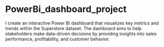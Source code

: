 # PowerBi_dashboard_project
I create an interactive Power BI dashboard that visualizes key metrics and trends within the Superstore dataset.
The dashboard aims to help stakeholders make data-driven decisions by providing insights into sales performance, profitability, and customer behavior.
